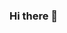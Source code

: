 ### Hi there 👋

<!--
**MostafaTahboub/MostafaTahboub** is a ✨ _special_ ✨ repository because its `README.md` (this file) appears on your GitHub profile.

Here are some ideas to get you started:

- 🔭 I’m currently study computer syestems engineering in palestine polytechnic university in 7'th semester 
- 🌱 I’m currently learning a backend web development and a deployment with AWS cloud 
- 👯 I’m looking to collaborate on developing websites with nodejs and express js framework 
- 🤔 I’m looking for being a profecient with javaScript .
- 📫 You can reach me :
   - Gmail: mostafatahboub22@gmail.com  
   - [LinkedIn](https://www.linkedin.com/in/mustafa-tahboub-38b672271/)
   - Phone : +970 0598701861
  
-->
